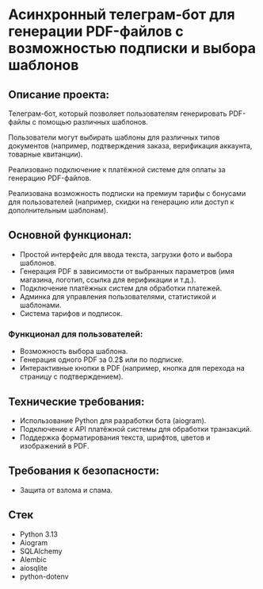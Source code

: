 # Асинхронный телеграм-бот для генерации PDF-файлов с возможностью подписки и выбора шаблонов

## Описание проекта:
Телеграм-бот, который позволяет пользователям генерировать PDF-файлы с помощью различных шаблонов.

Пользователи могут выбирать шаблоны для различных типов документов (например, подтверждения заказа, верификация аккаунта, товарные квитанции).

Реализовано подключение к платёжной системе для оплаты за генерацию PDF-файлов.

Реализована возможность подписки на премиум тарифы с бонусами для пользователей (например, скидки на генерацию или доступ к дополнительным шаблонам).

## Основной функционал:
* Простой интерфейс для ввода текста, загрузки фото и выбора шаблонов.
* Генерация PDF в зависимости от выбранных параметров (имя магазина, логотип, ссылка для верификации и т.д.).
* Подключение платёжных систем для обработки платежей.
* Админка для управления пользователями, статистикой и шаблонами.
* Система тарифов и подписок.

### Функционал для пользователей:
* Возможность выбора шаблона.
* Генерация одного PDF за 0.2$ или по подписке.
* Интерактивные кнопки в PDF (например, кнопка для перехода на страницу с подтверждением).

## Технические требования:
* Использование Python для разработки бота (aiogram).
* Подключение к API платёжной системы для обработки транзакций.
* Поддержка форматирования текста, шрифтов, цветов и изображений в PDF.

## Требования к безопасности:
* Защита от взлома и спама.

## Стек
* Python 3.13
* Aiogram
* SQLAlchemy
* Alembic
* aiosqlite
* python-dotenv
